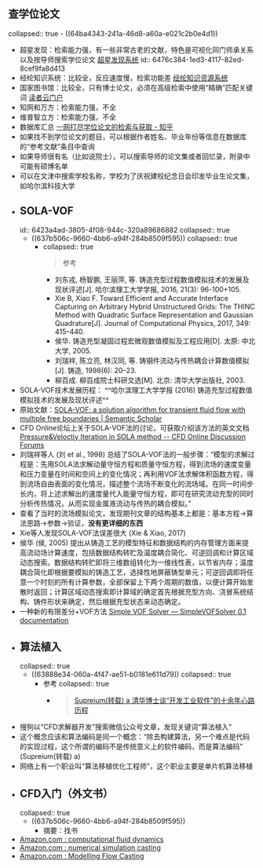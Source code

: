 ## 查学位论文
collapsed:: true
	- ((64ba4343-241a-46d8-a60a-e021c2b0e4d1))
- 超星发现：检索能力强，有一些非常古老的文献，特色是可视化同门师承关系以及按导师搜索学位论文 [超星发现系统](http://fx.tyust.superlib.net/)
  id:: 6476c384-1ed3-4117-82ed-8cef9fa8d413
- 经纶知识系统：比较全，反应速度慢，检索功能差 [经纶知识资源系统](http://k.vipslib.com/)
- 国家图书馆：比较全，只有博士论文，必须在高级检索中使用“精确”匹配关键词 [读者云门户](http://read.nlc.cn/allSearch/searchList?searchType=65&showType=1&pageNo=1)
- 知网和万方：检索能力强，不全
- 维普智立方：检索能力强，不全
- 数据库汇总 [一网打尽学位论文的检索与获取 - 知乎](https://zhuanlan.zhihu.com/p/268849603)
- 如果找不到学位论文的题目，可以根据作者姓名、毕业年份等信息在数据库的“参考文献”条目中查询
- 如果导师很有名（比如说院士），可以搜索导师的论文集或者回忆录，附录中可能有硕博名单
- 可以在文津中搜索学校名称，学校为了庆祝建校纪念日会印发毕业生论文集，如哈尔滨科技大学
- ## SOLA-VOF
  id:: 6423a4ad-3805-4f08-944c-320a89686882
  collapsed:: true
	- ((637b506c-9660-4bb6-a94f-284b8509f595))
	  collapsed:: true
		- collapsed:: true
		  >参考
			- 刘东戎, 杨智鹏, 王丽萍, 等. 铸造充型过程数值模拟技术的发展及现状评述[J]. 哈尔滨理工大学学报, 2016, 21(3): 96-100+105.
			- Xie B, Xiao F. Toward Efficient and Accurate Interface Capturing on Arbitrary Hybrid Unstructured Grids: The THINC Method with Quadratic Surface Representation and Gaussian Quadrature[J]. Journal of Computational Physics, 2017, 349: 415–440.
			- 侯华. 铸造充型凝固过程宏微观数值模拟及工程应用[D]. 太原: 中北大学, 2005.
			- 刘瑞祥, 陈立亮, 林汉同, 等. 铸钢件流动与传热耦合计算数值模拟[J]. 铸造, 1998(6): 20–23.
			- 柳百成. 柳百成院士科研文选[M]. 北京: 清华大学出版社, 2003.
- SOLA-VOF技术发展历程： ^^哈尔滨理工大学学报 (2016) 铸造充型过程数值模拟技术的发展及现状评述^^
- 原始文献：[SOLA-VOF: a solution algorithm for transient fluid flow with multiple free boundaries | Semantic Scholar](https://www.semanticscholar.org/paper/SOLA-VOF%3A-a-solution-algorithm-for-transient-fluid-Nichols-Hirt/5f6a9f90b162eb7bd58a062dce854b48da4ea378)
- CFD Online论坛上关于SOLA-VOF法的讨论，可获取介绍该方法的英文文档 [Pressure&Veloctiy Iteration in SOLA method -- CFD Online Discussion Forums](https://www.cfd-online.com/Forums/main/14351-pressure-veloctiy-iteration-sola-method.html)
- 刘瑞祥等人 (刘 et al., 1998) 总结了SOLA-VOF法的一般步骤：“模型的求解过程是：先用SOLA法求解动量守恒方程和质量守恒方程，得到流场的速度变量和压力变量在时间和空间上的变化情况；再利用VOF法求解体积函数方程，得到流场自由表面的变化情况，描述整个流场不断变化的流场域。在同一时间步长内，将上述求解出的速度量代入能量守恒方程，即可在研究流动充型的同时分析传热情况，从而实现金属液流动与传热的耦合模拟。”
- 查看了当时的流场模拟论文，发现期刊文章的结构基本上都是：基本方程->算法思路->参数->验证，**没有更详细的东西**
- Xie等人发现SOLA-VOF法误差很大 (Xie & Xiao, 2017)
- 侯华 (侯, 2005) 提出从铸造工艺的模型特征和数据结构的内存管理方面来提高流动场计算速度，包括数据结构转贮及温度耦合简化、可逆回调和计算区域动态搜索。数据结构转贮即将三维数组转化为一维线性表，以节省内存；温度耦合简化即根据要模拟的铸造工艺，选择性地屏蔽铸型单元；可逆回调即将任意一个时刻的所有计算参数，全部保留上下两个周期的数值，以便计算开始发散时返回；计算区域动态搜索即计算域的确定首先根据充型方向、浇冒系统结构、铸件形状来确定，然后根据充型状态来动态确定。
- 一种新的有限差分+VOF方法 [Simple VOF Solver — SimpleVOFSolver 0.1 documentation](https://naokihori.github.io/SimpleVOFSolver/)
- ## 算法植入
  collapsed:: true
	- ((63888e34-060a-4f47-ae51-b0181e611d79))
	  collapsed:: true
		- 参考
		  collapsed:: true
			- >[Supreium(转载) a 清华博士谈“开发工业软件”的十余年心路历程](https://zhuanlan.zhihu.com/p/131292137)
- 搜狗以“CFD求解器开发”搜索微信公众号文章，发现关键词“算法植入”
- 这个概念应该和算法编码是同一个概念：“除去构建算法，另一个难点是代码的实现过程，这个所谓的编码不是传统意义上的软件编码，而是算法编码” (Supreium(转载) a)
- 网络上有一个职业叫“算法移植优化工程师”，这个职业主要是单片机算法移植
- ## CFD入门（外文书）
  collapsed:: true
	- ((637b506c-9660-4bb6-a94f-284b8509f595))
		- 摘要：找书
- [Amazon.com : computational fluid dynamics](https://www.amazon.com/s?k=computational+fluid+dynamics&s=date-desc-rank&page=2&crid=HKHJMRIVJNEI&qid=1678710927&sprefix=computational+fluid+dymanics%2Caps%2C276&ref=sr_pg_1)
- [Amazon.com : numerical simulation casting](https://www.amazon.com/s?k=numerical+simulation+casting&i=stripbooks-intl-ship&crid=2LGO4PJLRFHDS&sprefix=numerical+simulation+casting%2Cstripbooks-intl-ship%2C330&ref=nb_sb_noss)
- [Amazon.com : Modelling Flow Casting](https://www.amazon.com/s?k=Modelling+Flow+Casting&i=stripbooks-intl-ship&crid=2RTH6HLP6XP5M&sprefix=modelling+flow+casting%2Cstripbooks-intl-ship%2C305&ref=nb_sb_noss)